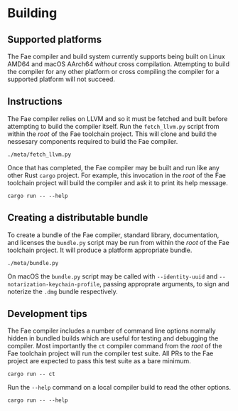 # Building

## Supported platforms

The Fae compiler and build system currently supports being built on Linux AMD64 and macOS AArch64 *without* cross compilation. Attempting to build the compiler for any other platform or cross compiling the compiler for a supported platform will not succeed.


## Instructions

The Fae compiler relies on LLVM and so it must be fetched and built before attempting to build the compiler itself. Run the `fetch_llvm.py` script from within the *root* of the Fae toolchain project. This will clone and build the nessesary components required to build the Fae compiler.
```
./meta/fetch_llvm.py
```

Once that has completed, the Fae compiler may be built and run like any other Rust `cargo` project. For example, this invocation in the *root* of the Fae toolchain project will build the compiler and ask it to print its help message.
```
cargo run -- --help
```


## Creating a distributable bundle

To create a bundle of the Fae compiler, standard library, documentation, and licenses the `bundle.py` script may be run from within the *root* of the Fae toolchain project. It will produce a platform appropriate bundle.
```
./meta/bundle.py
```

On macOS the `bundle.py` script may be called with `--identity-uuid` and `--notarization-keychain-profile`, passing approprate arguments, to sign and noterize the `.dmg` bundle respectively.


## Development tips

The Fae compiler includes a number of command line options normally hidden in bundled builds which are useful for testing and debugging the compiler. Most importantly the `ct` compiler command from the *root* of the Fae toolchain project will run the compiler test suite. All PRs to the Fae project are expected to pass this test suite as a bare minimum.
```
cargo run -- ct
```

Run the `--help` command on a local compiler build to read the other options.
```
cargo run -- --help
```
